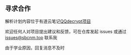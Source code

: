## 寻求合作
解析计划内容位于有道云笔记[QQdecrypt项目](https://note.youdao.com/s/BOz9wpts)

欢迎任何人对项目提出建议和反馈，可在仓库发起 issues 或通过 <a href="mailto:issues@sbcnm.top">issues@sbcnm.top</a> 联系我

由于学业原因，回复消息不及时
